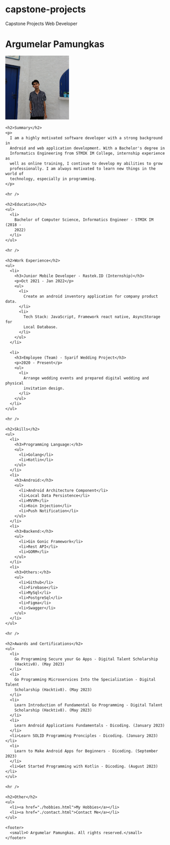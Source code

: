 # capstone-projects
Capstone Projects Web Developer

<!DOCTYPE html>
<html lang="en">
  <head>
    <meta charset="UTF-8" />
    <meta http-equiv="X-UA-Compatible" content="IE=edge" />
    <meta name="viewport" content="width=device-width, initial-scale=1.0" />
    <title>My Resume</title>
  </head>
  <body>
    <h1>Argumelar Pamungkas</h1>
    <img src="./assets/images/profile.JPG" height="200" alt="profile" />

    <h2>Summary</h2>
    <p>
      I am a highly motivated software developer with a strong background in
      Android and web application development. With a Bachelor's degree in
      Informatics Engineering from STMIK IM College, internship experience as
      well as online training, I continue to develop my abilities to grow
      professionally. I am always motivated to learn new things in the world of
      technology, especially in programming.
    </p>

    <hr />

    <h2>Education</h2>
    <ul>
      <li>
        Bachelor of Computer Science, Informatics Engineer - STMIK IM (2018 -
        2022)
      </li>
    </ul>
 
    <hr />

    <h2>Work Experience</h2>
    <ul>
      <li>
        <h3>Junior Mobile Developer - Rastek.ID (Internship)</h3>
        <p>Oct 2021 - Jan 2022</p>
        <ul>
          <li>
            Create an android inventory application for company product data.
          </li>
          <li>
            Tech Stack: JavaScript, Framework react native, AsyncStorage for
            Local Database.
          </li>
        </ul>
      </li>

      <li>
        <h3>Employee (Team) - Syarif Wedding Project</h3>
        <p>2020 - Present</p>
        <ul>
          <li>
            Arrange wedding events and prepared digital wedding and physical
            invitation design.
          </li>
        </ul>
      </li>
    </ul>

    <hr />

    <h2>Skills</h2>
    <ul>
      <li>
        <h3>Programming Language:</h3>
        <ul>
          <li>Golang</li>
          <li>Kotlin</li>
        </ul>
      </li>
      <li>
        <h3>Android:</h3>
        <ul>
          <li>Android Architecture Component</li>
          <li>Local Data Persistence</li>
          <li>MVVM</li>
          <li>Koin Injection</li>
          <li>Push Notification</li>
        </ul>
      </li>
      <li>
        <h3>Backend:</h3>
        <ul>
          <li>Gin Gonic Framework</li>
          <li>Rest API</li>
          <li>GORM</li>
        </ul>
      </li>
      <li>
        <h3>Others:</h3>
        <ul>
          <li>Github</li>
          <li>Firebase</li>
          <li>MySql</li>
          <li>PostgreSql</li>
          <li>Figma</li>
          <li>Swagger</li>
        </ul>
      </li>
    </ul>

    <hr />

    <h2>Awards and Certifications</h2>
    <ul>
      <li>
        Go Programming Secure your Go Apps - Digital Talent Scholarship
        (Hacktiv8). (May 2023)
      </li>
      <li>
        Go Programming Microservices Into the Specialization - Digital Talent
        Scholarship (Hacktiv8). (May 2023)
      </li>
      <li>
        Learn Introduction of Fundamental Go Programming - Digital Talent
        Scholarship (Hacktiv8). (May 2023)
      </li>
      <li>
        Learn Android Applications Fundamentals - Dicoding. (January 2023)
      </li>
      <li>Learn SOLID Programming Pronciples - Dicoding. (January 2023)</li>
      <li>
        Learn to Make Android Apps for Beginners - Dicoding. (September 2023)
      </li>
      <li>Get Started Programming with Kotlin - Dicoding. (August 2023)</li>
    </ul>

    <hr />

    <h2>Other</h2>
    <ul>
      <li><a href="./hobbies.html">My Hobbies</a></li>
      <li><a href="./contact.html">Contact Me</a></li>
    </ul>

    <footer>
      <small>© Argumelar Pamungkas. All rights reserved.</small>
    </footer>
  </body>
</html>
